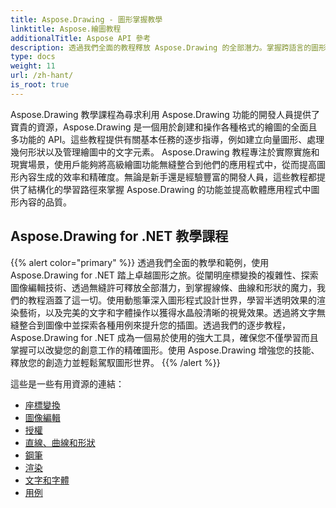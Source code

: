 ```yaml
---
title: Aspose.Drawing - 圖形掌握教學
linktitle: Aspose.繪圖教程
additionalTitle: Aspose API 參考
description: 透過我們全面的教程釋放 Aspose.Drawing 的全部潛力。掌握跨語言的圖形操作，以增強軟體視覺效果和效率。
type: docs
weight: 11
url: /zh-hant/
is_root: true
---
```


Aspose.Drawing 教學課程為尋求利用 Aspose.Drawing 功能的開發人員提供了寶貴的資源，Aspose.Drawing 是一個用於創建和操作各種格式的繪圖的全面且多功能的 API。這些教程提供有關基本任務的逐步指導，例如建立向量圖形、處理幾何形狀以及管理繪圖中的文字元素。 Aspose.Drawing 教程專注於實際實施和現實場景，使用戶能夠將高級繪圖功能無縫整合到他們的應用程式中，從而提高圖形內容生成的效率和精確度。無論是新手還是經驗豐富的開發人員，這些教程都提供了結構化的學習路徑來掌握 Aspose.Drawing 的功能並提高軟體應用程式中圖形內容的品質。

## Aspose.Drawing for .NET 教學課程
{{% alert color="primary" %}}
透過我們全面的教學和範例，使用 Aspose.Drawing for .NET 踏上卓越圖形之旅。從闡明座標變換的複雜性、探索圖像編輯技術、透過無縫許可釋放全部潛力，到掌握線條、曲線和形狀的魔力，我們的教程涵蓋了這一切。使用動態筆深入圖形程式設計世界，學習半透明效果的渲染藝術，以及完美的文字和字體操作以獲得水晶般清晰的視覺效果。透過將文字無縫整合到圖像中並探索各種用例來提升您的插圖。透過我們的逐步教程，Aspose.Drawing for .NET 成為一個易於使用的強大工具，確保您不僅學習而且掌握可以改變您的創意工作的精確圖形。使用 Aspose.Drawing 增強您的技能、釋放您的創造力並輕鬆駕馭圖形世界。
{{% /alert %}}

這些是一些有用資源的連結：
 
- [座標變換](./net/coordinate-transformations/)
- [圖像編輯](./net/image-editing/)
- [授權](./net/licensing/)
- [直線、曲線和形狀](./net/lines-curves-and-shapes/)
- [鋼筆](./net/pens/)
- [渲染](./net/rendering/)
- [文字和字體](./net/text-and-fonts/)
- [用例](./net/use-cases/)